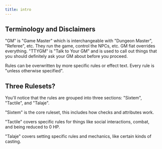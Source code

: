 ```yaml
---
title: intro
---
```


## Terminology and Disclaimers

"GM" is "Game Master" which is interchangeable with "Dungeon Master", "Referee", etc.  They run the game, control the NPCs, etc. GM fiat overrides everything.  "TTYGM" is "Talk to Your GM" and is used to call out things that you should definitely ask your GM about before you proceed.

Rules can be overwritten by more specific rules or effect text. Every rule is "unless otherwise specified".

## Three Rulesets?

You'll notice that the rules are grouped into three sections: "Sixtem", "Tactile", and "Talaje".

"Sixtem" is the core ruleset, this includes how checks and attributes work.

"Tactile" covers specific rules for things like social interactions, combat, and being reduced to 0 HP.

"Talaje" covers setting specific rules and mechanics, like certain kinds of casting.